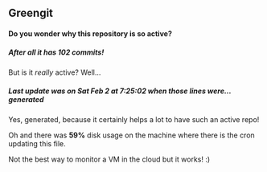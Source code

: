 ## Greengit

#### Do you wonder why this repository is so active?

##### After all it has 102 commits!

But is it *really* active? Well...

##### Last update was on Sat Feb 2 at 7:25:02 when those lines were... generated

Yes, generated, because it certainly helps a lot to have such an active repo!

Oh and there was **59%** disk usage on the machine
where there is the cron updating this file.

Not the best way to monitor a VM in the cloud but it works! :)
